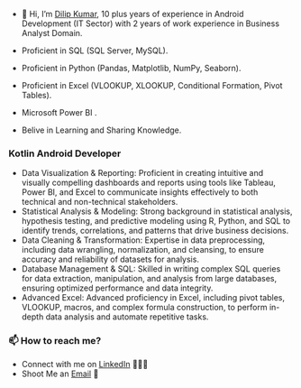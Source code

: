 - 👋 Hi, I’m [Dilip Kumar](www.linkedin.com/in/dilipkumar21), 10 plus years of experience in Android Development (IT Sector) with 2 years of work experience in Business Analyst Domain.

- Proficient in SQL (SQL Server, MySQL).
- Proficient in Python (Pandas, Matplotlib, NumPy, Seaborn).
- Proficient in Excel (VLOOKUP, XLOOKUP, Conditional Formation, Pivot Tables).
- Microsoft Power BI .
- Belive in Learning and Sharing Knowledge.

### Kotlin Android Developer
- Data Visualization & Reporting: Proficient in creating intuitive and visually compelling dashboards and reports using tools like Tableau, Power BI, and Excel to communicate insights effectively to both technical and non-technical stakeholders.
- Statistical Analysis & Modeling: Strong background in statistical analysis, hypothesis testing, and predictive modeling using R, Python, and SQL to identify trends, correlations, and patterns that drive business decisions.
- Data Cleaning & Transformation: Expertise in data preprocessing, including data wrangling, normalization, and cleansing, to ensure accuracy and reliability of datasets for analysis.
- Database Management & SQL: Skilled in writing complex SQL queries for data extraction, manipulation, and analysis from large databases, ensuring optimized performance and data integrity.
- Advanced Excel: Advanced proficiency in Excel, including pivot tables, VLOOKUP, macros, and complex formula construction, to perform in-depth data analysis and automate repetitive tasks.

### 📫 How to reach me?

 - Connect with me on [LinkedIn](www.linkedin.com/in/dilipkumar21) 👨🏻‍💻
 - Shoot Me an [Email](mailto:dilip.web7@gmail.com) 💌

